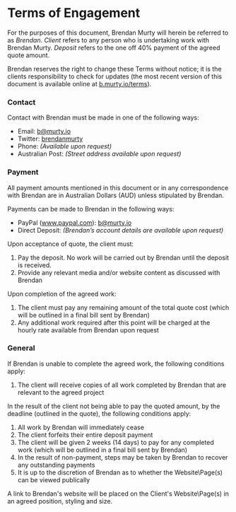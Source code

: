 # Terms of Engagement

For the purposes of this document, Brendan Murty will herein be referred to as *Brendan*. *Client* refers to any person who is undertaking work with Brendan Murty. *Deposit* refers to the one off 40% payment of the agreed quote amount.

Brendan reserves the right to change these Terms without notice; it is the clients responsibility to check for updates (the most recent version of this document is available online at [b.murty.io/terms](http://b.murty.io/terms)).

### Contact

Contact with Brendan must be made in one of the following ways:

- Email: [b@murty.io](mailto:b@murty.io)
- Twitter: [brendanmurty](https://twitter.com/brendanmurty)
- Phone: *(Available upon request)*
- Australian Post: *(Street address available upon request)*

### Payment

All payment amounts mentioned in this document or in any correspondence with Brendan are in Australian Dollars (AUD) unless stipulated by Brendan.

Payments can be made to Brendan in the following ways:

- PayPal (www.paypal.com): b@murty.io
- Direct Deposit: *(Brendan’s account details are available upon request)*

Upon acceptance of quote, the client must:

1. Pay the deposit. No work will be carried out by Brendan until the deposit is received.
2. Provide any relevant media and/or website content as discussed with Brendan

Upon completion of the agreed work:

1. The client must pay any remaining amount of the total quote cost (which will be outlined in a final bill sent by Brendan)
2. Any additional work required after this point will be charged at the hourly rate available from Brendan upon request

### General

If Brendan is unable to complete the agreed work, the following conditions apply:

1. The client will receive copies of all work completed by Brendan that are relevant to the agreed project

In the result of the client not being able to pay the quoted amount, by the deadline (outlined in the quote), the following conditions apply:

1. All work by Brendan will immediately cease
2. The client forfeits their entire deposit payment
3. The client will be given 2 weeks (14 days) to pay for any completed work (which will be outlined in a final bill sent by Brendan)
4. In the result of non-payment, steps may be taken by Brendan to recover any outstanding payments
5. It is up to the discretion of Brendan as to whether the Website\Page(s) can be viewed publically

A link to Brendan's website will be placed on the Client's Website\Page(s) in an agreed position, styling and size.
